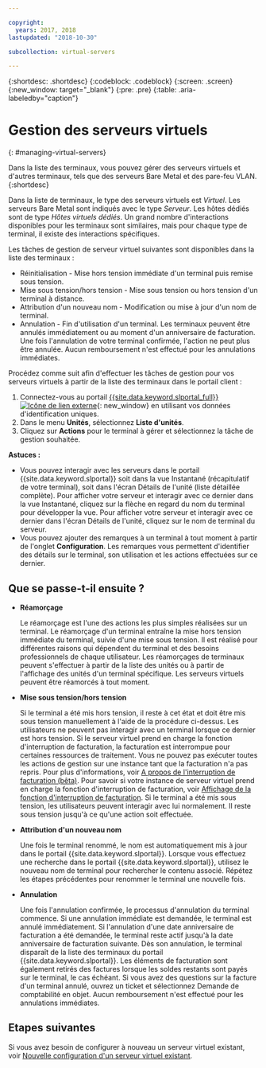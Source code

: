 ```yaml
---

copyright:
  years: 2017, 2018
lastupdated: "2018-10-30"

subcollection: virtual-servers

---
```


{:shortdesc: .shortdesc}
{:codeblock: .codeblock}
{:screen: .screen}
{:new_window: target="_blank"}
{:pre: .pre}
{:table: .aria-labeledby="caption"}


# Gestion des serveurs virtuels
{: #managing-virtual-servers}

Dans la liste des terminaux, vous pouvez gérer des serveurs virtuels et d'autres terminaux, tels que des serveurs Bare Metal et des pare-feu VLAN.
{:shortdesc}

Dans la liste de terminaux, le type des serveurs virtuels est *Virtuel*. Les serveurs Bare Metal sont indiqués avec le type *Serveur*. Les hôtes dédiés sont de type *Hôtes virtuels dédiés*. Un grand nombre d'interactions disponibles pour les terminaux sont similaires, mais pour chaque type de terminal, il existe des interactions spécifiques.

Les tâches de gestion de serveur virtuel suivantes sont disponibles dans la liste des terminaux :
* Réinitialisation -  Mise hors tension immédiate d'un terminal puis remise sous tension.
* Mise sous tension/hors tension - Mise sous tension ou hors tension d'un terminal à distance.
* Attribution d'un nouveau nom - Modification ou mise à jour d'un nom de terminal.
* Annulation - Fin d'utilisation d'un terminal. Les terminaux peuvent être annulés immédiatement ou au moment d'un anniversaire de facturation. Une fois l'annulation de votre terminal confirmée, l'action ne peut plus être annulée. Aucun remboursement n'est effectué pour les annulations immédiates.

Procédez comme suit afin d'effectuer les tâches de gestion pour vos serveurs virtuels à partir de la liste des terminaux dans le portail client :  
1. Connectez-vous au portail [{{site.data.keyword.slportal_full}} ![Icône de lien externe](../icons/launch-glyph.svg "Icône de lien externe")](https://control.softlayer.com/){: new_window} en utilisant vos données d'identification uniques.
2. Dans le menu **Unités**, sélectionnez **Liste d'unités**.
3. Cliquez sur **Actions** pour le terminal à gérer et sélectionnez la tâche de gestion souhaitée.

**Astuces :**
* Vous pouvez interagir avec les serveurs dans le portail {{site.data.keyword.slportal}} soit dans la vue Instantané (récapitulatif de votre terminal), soit dans l'écran Détails de l'unité (liste détaillée complète). Pour afficher votre serveur et interagir avec ce dernier dans la vue Instantané, cliquez sur la flèche en regard du nom du terminal pour développer la vue. Pour afficher votre serveur et interagir avec ce dernier dans l'écran Détails de l'unité, cliquez sur le nom de terminal du serveur.
* Vous pouvez ajouter des remarques à un terminal à tout moment à partir de l'onglet **Configuration**. Les remarques vous permettent d'identifier des détails sur le terminal, son utilisation et les actions effectuées sur ce dernier.

## Que se passe-t-il ensuite ?
* **Réamorçage**

    Le réamorçage est l'une des actions les plus simples réalisées sur un terminal. Le réamorçage d'un terminal entraîne la mise hors tension immédiate du terminal, suivie d'une mise sous tension. Il est réalisé pour différentes raisons qui dépendent du terminal et des besoins professionnels de chaque utilisateur. Les réamorçages de terminaux peuvent s'effectuer à partir de la liste des unités ou à partir de l'affichage des unités d'un terminal spécifique. Les serveurs virtuels peuvent être réamorcés à tout moment.  

* **Mise sous tension/hors tension**

    Si le terminal a été mis hors tension, il reste à cet état et doit être mis sous tension manuellement à l'aide de la procédure ci-dessus. Les utilisateurs ne peuvent pas interagir avec un terminal lorsque ce dernier est hors tension. Si le serveur virtuel prend en charge la fonction d'interruption de facturation, la facturation est interrompue pour certaines ressources de traitement. Vous ne pouvez pas exécuter toutes les actions de gestion sur une instance tant que la facturation n'a pas repris. Pour plus d'informations, voir [A propos de l'interruption de facturation (bêta)](/docs/vsi?topic=virtual-servers-requirements). Pour savoir si votre instance de serveur virtuel prend en charge la fonction d'interruption de facturation, voir [Affichage de la fonction d'interruption de facturation](/docs/vsi?topic=virtual-servers-viewing-suspend-billing-feature). Si le terminal a été mis sous tension, les utilisateurs peuvent interagir avec lui normalement. Il reste sous tension jusqu'à ce qu'une action soit effectuée.

* **Attribution d'un nouveau nom**

  Une fois le terminal renommé, le nom est automatiquement mis à jour dans le portail {{site.data.keyword.slportal}}. Lorsque vous effectuez une recherche dans le portail {{site.data.keyword.slportal}}, utilisez le nouveau nom de terminal pour rechercher le contenu associé. Répétez les étapes précédentes pour renommer le terminal une nouvelle fois.

* **Annulation**

  Une fois l'annulation confirmée, le processus d'annulation du terminal commence. Si une annulation immédiate est demandée, le terminal est annulé immédiatement. Si l'annulation d'une date anniversaire de facturation a été demandée, le terminal reste actif jusqu'à la date anniversaire de facturation suivante. Dès son annulation, le terminal disparaît de la liste des terminaux du portail {{site.data.keyword.slportal}}. Les éléments de facturation sont également retirés des factures lorsque les soldes restants sont payés sur le terminal, le cas échéant. Si vous avez des questions sur la facture d'un terminal annulé, ouvrez un ticket et sélectionnez Demande de comptabilité en objet. Aucun remboursement n'est effectué pour les annulations immédiates.

## Etapes suivantes
Si vous avez besoin de configurer à nouveau un serveur virtuel existant, voir [Nouvelle configuration d'un serveur virtuel existant](/docs/vsi?topic=virtual-servers-reconfiguring-virtual-servers).
